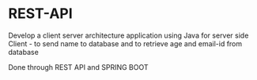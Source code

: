 # REST-API

Develop a client server architecture application using Java for server side 
Client - to send name to database and to retrieve age and email-id from database 

Done through REST API and SPRING BOOT
